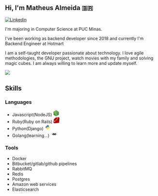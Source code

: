 ## Hi, I'm Matheus Almeida :brazil:
[![Linkedin](https://img.shields.io/badge/Matheus%20Almeida%20-blue?style=flat-square&logo=Linkedin&logoColor=white)](https://www.linkedin.com/in/matheus-m-almeida/)


I'm majoring in Computer Science at PUC Minas. 

I've been working as backend developer since 2018 and currently I'm Backend Engineer at Hotmart

I am a self-taught developer passionate about technology.
I love agile methodologies, the GNU project, watch movies with my family and solving magic cubes.
I am always willing to learn more and update myself.

<div>
  <img height="180em" src="https://github-readme-stats.vercel.app/api?username=mathalmeidadev&show_icons=true&theme=nord&include_all_commits=true&count_private=true"/>
</div>


## Skills

### Languages

- Javascript(NodeJS) <img src="https://raw.githubusercontent.com/github/explore/80688e429a7d4ef2fca1e82350fe8e3517d3494d/topics/nodejs/nodejs.png" alt="nodejs logo" width="20" heigth="20">
- Ruby(Ruby on Rails) <img src="https://raw.githubusercontent.com/github/explore/80688e429a7d4ef2fca1e82350fe8e3517d3494d/topics/ruby/ruby.png" alt="ruby logo" width="20" height="20">
- Python(Django) <img src="https://raw.githubusercontent.com/github/explore/80688e429a7d4ef2fca1e82350fe8e3517d3494d/topics/python/python.png" alt="python logo" width="20" height="20">
- Golang(learning...) <img src="https://raw.githubusercontent.com/github/explore/80688e429a7d4ef2fca1e82350fe8e3517d3494d/topics/go/go.png" alt="golang logo" width="20" height="20">

### Tools
- Docker
- Bitbucket/gitlab/github pipelines
- RabbitMQ
- Redis
- Postgres
- Amazon web services
- Elasticsearch



<!---

- 👋 Hi, I’m @mathalmeidadev
- 👀 I’m interested in ...
- 🌱 I’m currently learning ...
- 💞️ I’m looking to collaborate on ...
- 📫 How to reach me ...

mathalmeidadev/mathalmeidadev is a ✨ special ✨ repository because its `README.md` (this file) appears on your GitHub profile.
You can click the Preview link to take a look at your changes.
--->
